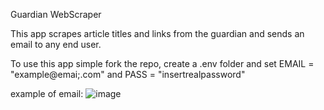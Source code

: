 Guardian WebScraper

This app scrapes article titles and links from the guardian and sends an email to any end user.

To use this app simple fork the repo, create a .env folder and set EMAIL = "example@emai;.com" and PASS = "insertrealpassword"  

example of email: 
![image]("https://user-images.githubusercontent.com/67225703/188052149-468d42cf-7f29-4d8c-af21-ef1e4b01535e.png")
